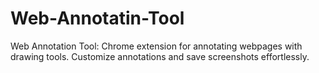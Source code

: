 # Web-Annotatin-Tool
Web Annotation Tool: Chrome extension for annotating webpages with drawing tools. Customize annotations and save screenshots effortlessly.
